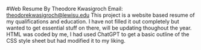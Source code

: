 #Web Resume
By Theodore Kwasigroch Email: theodorekwasigroch@lewisu.edu   This project is a website based resume of my qualifications and education. I have not filled it out completely but wanted to get essential stuff on there, will be
updating thoughout the year. HTML was coded by me, I had used ChatGPT to get a basic outline of the CSS style sheet but had modified it to my liking.
